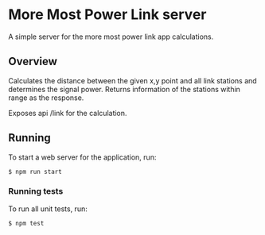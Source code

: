 # More Most Power Link server

A simple server for the more most power link app calculations.

## Overview

Calculates the distance between the given x,y point and all link stations and determines the signal power.
Returns information of the stations within range as the response.

Exposes api /link for the calculation.

## Running

To start a web server for the application, run:

    $ npm run start

### Running tests

To run all unit tests, run:

    $ npm test
